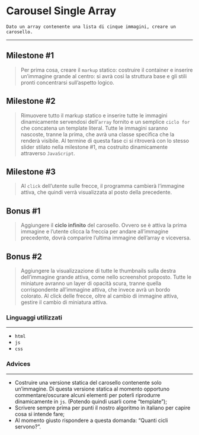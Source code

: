 Carousel Single Array
===
```
Dato un array contenente una lista di cinque immagini, creare un carosello.
```
---
## Milestone #1
>Per prima cosa, creare il `markup` statico: costruire il container e inserire un’immagine grande al centro: si avrà così la struttura base e gli stili pronti concentrarsi sull’aspetto logico.

## Milestone #2
>Rimuovere tutto il markup statico e inserire tutte le immagini dinamicamente servendosi dell’`array` fornito e un semplice `ciclo for` che concatena un template literal.
Tutte le immagini saranno nascoste, tranne la prima, che avrà una classe specifica che la renderà visibile. Al termine di questa fase ci si ritroverà con lo stesso slider stilato nella milestone #1, ma costruito dinamicamente attraverso `JavaScript`.

## Milestone #3
>Al `click` dell’utente sulle frecce, il programma cambierà l’immagine attiva, che quindi verrà visualizzata al posto della precedente.

## Bonus #1
>Aggiungere il **ciclo infinito** del carosello. Ovvero se è attiva la prima immagine e l’utente clicca la freccia per andare all’immagine precedente, dovrà comparire l’ultima immagine dell’array e viceversa.

## Bonus #2
>Aggiungere la visualizzazione di tutte le thumbnails sulla destra dell’immagine grande attiva, come nello screenshot proposto. Tutte le miniature avranno un layer di opacità scura, tranne quella corrispondente all’immagine attiva, che invece avrà un bordo colorato.
Al click delle frecce, oltre al cambio di immagine attiva, gestire il cambio di miniatura attiva.

### Linguaggi utilizzati
---
- `html`
- `js`
- `css`


### Advices
---
- Costruire una versione statica del carosello contenente solo un’immagine. Di questa versione statica al momento opportuno commentare/oscurare alcuni elementi per poterli riprodurre dinamicamente in `js`. (Potendo quindi usarli come “template”);
- Scrivere sempre prima per punti il nostro algoritmo in italiano per capire cosa si intende fare;
- Al momento giusto rispondere a questa domanda: “Quanti cicli servono?”.


<!-- ## Dataset Preparation
| Dataset | Download |
| ---     | ---   |
| dataset-A | [download]() |
| dataset-B | [download]() |
| dataset-C | [download]() |

## Use
- for train
  ```
  python train.py
  ```
- for test
  ```
  python test.py
  ```
## Pretrained model
| Model | Download |
| ---     | ---   |
| Model-1 | [download]() |
| Model-2 | [download]() |
| Model-3 | [download]() |


## Directory Hierarchy
```
|—— assets
|    |—— css
|    |—— img
|        |—— 01.webp
|        |—— 02.webp
|        |—— 03.webp
|        |—— 04.webp
|        |—— 05.webp
|    |—— js
```
## Code Details
### Tested Platform
- software
  ```
  OS: Debian unstable (May 2021), Ubuntu LTS
  Python: 3.8.5 (anaconda)
  PyTorch: 1.7.1, 1.8.1
  ```
- hardware
  ```
  CPU: Intel Xeon 6226R
  GPU: Nvidia RTX3090 (24GB)
  ```
### Hyper parameters
```
```
## References
- [paper-1]()
- [paper-2]()
- [code-1](https://github.com)
- [code-2](https://github.com)
  
## License

## Citing
If you use xxx,please use the following BibTeX entry.
```
``` -->
